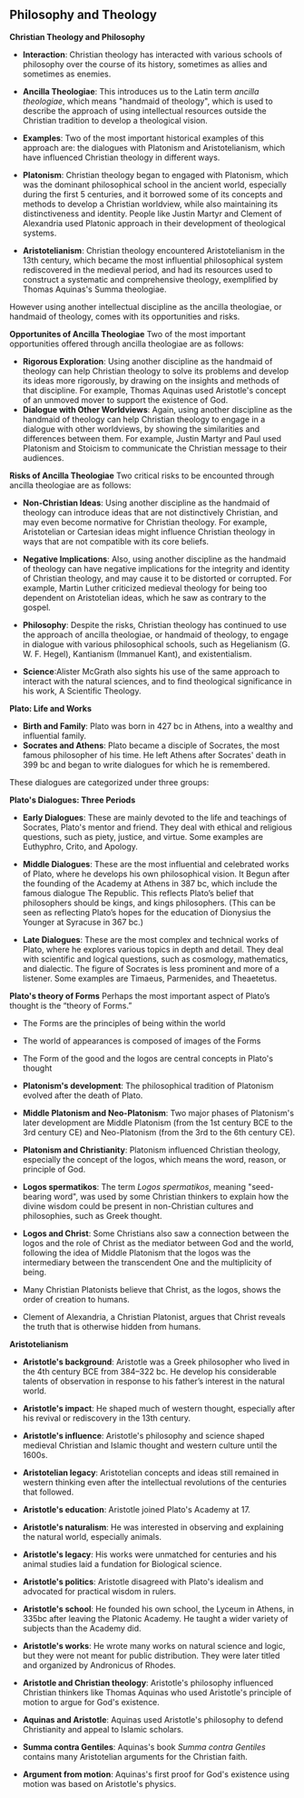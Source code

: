 ## Philosophy and Theology

**Christian Theology and Philosophy**

- **Interaction**: Christian theology has interacted with various schools of philosophy over the course of its history, sometimes as allies and sometimes as enemies.
- **Ancilla Theologiae**: This introduces us to the Latin term _ancilla theologiae_, which means "handmaid of theology", which is used to describe the approach of using intellectual resources outside the Christian tradition to develop a theological vision.
- **Examples**: Two of the most important historical examples of this approach are: the dialogues with Platonism and Aristotelianism, which have influenced Christian theology in different ways.

- **Platonism**: Christian theology began to engaged with Platonism, which was the dominant philosophical school in the ancient world, especially during the first 5 centuries, and it borrowed some of its concepts and methods to develop a Christian worldview, while also maintaining its distinctiveness and identity. People like Justin Martyr and Clement of Alexandria used Platonic approach in their development of theological systems.

- **Aristotelianism**: Christian theology encountered Aristotelianism in the 13th century, which became the most influential philosophical system rediscovered in the medieval period, and had its resources used to construct a systematic and comprehensive theology, exemplified by Thomas Aquinas's Summa theologiae.

However using another intellectual discipline as the ancilla theologiae, or handmaid of theology, comes with its opportunities and risks.

**Opportunites of Ancilla Theologiae**
Two of the most important opportunities offered through ancilla theologiae are as follows:

- **Rigorous Exploration**: Using another discipline as the handmaid of theology can help Christian theology to solve its problems and develop its ideas more rigorously, by drawing on the insights and methods of that discipline. For example, Thomas Aquinas used Aristotle's concept of an unmoved mover to support the existence of God.
- **Dialogue with Other Worldviews**: Again, using another discipline as the handmaid of theology can help Christian theology to engage in a dialogue with other worldviews, by showing the similarities and differences between them. For example, Justin Martyr and Paul used Platonism and Stoicism to communicate the Christian message to their audiences.

**Risks of Ancilla Theologiae**
Two critical risks to be encounted through ancilla theologiae are as follows:

- **Non-Christian Ideas**: Using another discipline as the handmaid of theology can introduce ideas that are not distinctively Christian, and may even become normative for Christian theology. For example, Aristotelian or Cartesian ideas might influence Christian theology in ways that are not compatible with its core beliefs.
- **Negative Implications**: Also, using another discipline as the handmaid of theology can have negative implications for the integrity and identity of Christian theology, and may cause it to be distorted or corrupted. For example, Martin Luther criticized medieval theology for being too dependent on Aristotelian ideas, which he saw as contrary to the gospel.

- **Philosophy**: Despite the risks, Christian theology has continued to use the approach of ancilla theologiae, or handmaid of theology, to engage in dialogue with various philosophical schools, such as Hegelianism (G. W. F. Hegel), Kantianism (Immanuel Kant), and existentialism.
- **Science**:Alister McGrath also sights his use of the same approach to interact with the natural sciences, and to find theological significance in his work, A Scientific Theology.

**Plato: Life and Works**

- **Birth and Family**: Plato was born in 427 bc in Athens, into a wealthy and influential family.
- **Socrates and Athens**: Plato became a disciple of Socrates, the most famous philosopher of his time. He left Athens after Socrates' death in 399 bc and began to write dialogues for which he is remembered.

These dialogues are categorized under three groups:

**Plato's Dialogues: Three Periods**

- **Early Dialogues**: These are mainly devoted to the life and teachings of Socrates, Plato's mentor and friend. They deal with ethical and religious questions, such as piety, justice, and virtue. Some examples are Euthyphro, Crito, and Apology.
- **Middle Dialogues**: These are the most influential and celebrated works of Plato, where he develops his own philosophical vision. It Begun after the founding of the Academy at Athens in 387 bc, which include the famous dialogue The Republic. This reflects Plato’s belief that philosophers should be kings, and kings philosophers.
(This can be seen as reflecting Plato’s hopes for the education of Dionysius the Younger at Syracuse in 367 bc.)

- **Late Dialogues**: These are the most complex and technical works of Plato, where he explores various topics in depth and detail. They deal with scientific and logical questions, such as cosmology, mathematics, and dialectic. The figure of Socrates is less prominent and more of a listener. Some examples are Timaeus, Parmenides, and Theaetetus.

**Plato's theory of Forms**
Perhaps the most important aspect of Plato’s thought is the “theory of Forms.”

- The Forms are the principles of being within the world
- The world of appearances is composed of images of the Forms
- The Form of the good and the logos are central concepts in Plato's thought

- **Platonism's development**: The philosophical tradition of Platonism evolved after the death of Plato.
- **Middle Platonism and Neo-Platonism**: Two major phases of Platonism's later development are Middle Platonism (from the 1st century BCE to the 3rd century CE) and Neo-Platonism (from the 3rd to the 6th century CE).
- **Platonism and Christianity**: Platonism influenced Christian theology, especially the concept of the logos, which means the word, reason, or principle of God.
- **Logos spermatikos**: The term _Logos spermatikos_, meaning "seed-bearing word", was used by some Christian thinkers to explain how the divine wisdom could be present in non-Christian cultures and philosophies, such as Greek thought.
- **Logos and Christ**: Some Christians also saw a connection between the logos and the role of Christ as the mediator between God and the world, following the idea of Middle Platonism that the logos was the intermediary between the transcendent One and the multiplicity of being.

- Many Christian Platonists believe that Christ, as the logos, shows the order of creation to humans.
- Clement of Alexandria, a Christian Platonist, argues that Christ reveals the truth that is otherwise hidden from humans.

**Aristotelianism**

- **Aristotle's background**: Aristotle was a Greek philosopher who lived in the 4th century BCE from 384–322 bc. He develop his considerable talents of observation in response to his father’s interest in the natural world.
- **Aristotle's impact**: He shaped much of western thought, especially after his revival or rediscovery in the 13th century.

- **Aristotle's influence**: Aristotle's philosophy and science shaped medieval Christian and Islamic thought and western culture until the 1600s.
- **Aristotelian legacy**: Aristotelian concepts and ideas still remained in western thinking even after the intellectual revolutions of the centuries that followed.

- **Aristotle's education**: Aristotle joined Plato's Academy at 17.
- **Aristotle's naturalism**: He was interested in observing and explaining the natural world, especially animals.
- **Aristotle's legacy**: His works were unmatched for centuries and his animal studies laid a fundation for Biological science.
- **Aristotle's politics**: Aristotle disagreed with Plato's idealism and advocated for practical wisdom in rulers.

- **Aristotle's school**: He founded his own school, the Lyceum in Athens, in 335bc after leaving the Platonic Academy. He taught a wider variety of subjects than the Academy did.
- **Aristotle's works**: He wrote many works on natural science and logic, but they were not meant for public distribution. They were later titled and organized by Andronicus of Rhodes.

- **Aristotle and Christian theology**: Aristotle's philosophy influenced Christian thinkers like Thomas Aquinas who used Aristotle's principle of motion to argue for God's existence.

- **Aquinas and Aristotle**: Aquinas used Aristotle's philosophy to defend Christianity and appeal to Islamic scholars.
- **Summa contra Gentiles**: Aquinas's book _Summa contra Gentiles_ contains many Aristotelian arguments for the Christian faith.
- **Argument from motion**: Aquinas's first proof for God's existence using motion was based on Aristotle's physics.
